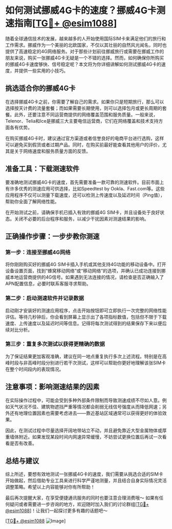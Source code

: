 # 如何测试挪威4G卡的速度？挪威4G卡测速指南[[TG💪+ @esim1088](https://t.me/s/esim1088)]

随着全球通信技术的发展，越来越多的人开始使用国际SIM卡来满足他们的旅行和工作需求。挪威作为一个美丽的北欧国家，不仅以其壮丽的自然风光闻名，同时也提供了高速稳定的4G网络服务。对于那些计划前往挪威旅行或需要在挪威工作的朋友来说，购买一张挪威4G卡无疑是一个不错的选择。然而，如何确保你所购买的挪威4G卡速度够快、信号稳定呢？本文将为你详细讲解如何测试挪威4G卡的速度，并提供一些实用的小技巧。

## 挑选适合你的挪威4G卡

在选择挪威4G卡之前，你需要了解自己的需求。如果你只是短期旅行，那么可以选择按天计费的流量套餐；而如果需要长期使用，则可以选择包月或更长周期的套餐。此外，还要注意不同运营商提供的网络覆盖范围和服务质量。一般来说，Telenor、Telia和Ice是挪威三大主要电信运营商，它们在网络覆盖和技术支持方面各有优势。

在购买挪威4G卡时，建议通过官方渠道或者信誉良好的电商平台进行选购，这样可以避免买到假货或者过期产品。同时，在购买前最好能查看其他用户的评价，尤其是关于网络速度和服务质量方面的反馈。

## 准备工具：下载测速软件

要准确地测试挪威4G卡的速度，首先需要准备一款可靠的测速软件。目前市面上有许多优秀的测速应用可供选择，比如Speedtest by Ookla、Fast.com等。这些应用程序不仅可以测量下载速度，还可以检测上传速度以及延迟时间（Ping值），帮助你全面了解网络性能。

在开始测试之前，请确保手机已插入有效的挪威4G SIM卡，并且设备处于良好状态。关闭不必要的后台程序和服务，以减少干扰因素对测速结果的影响。

## 正确操作步骤：一步步教你测速

### 第一步：连接至挪威4G网络

将你刚刚购买好的挪威4G SIM卡插入手机或其他支持4G功能的移动设备中。打开设备设置页面，找到“蜂窝移动网络”或“移动网络”的选项，并确认已成功连接到挪威本地运营商提供的4G信号。如果遇到无法连接的情况，请检查是否正确输入了APN配置信息，必要时联系客服寻求帮助。

### 第二步：启动测速软件并记录数据

启动刚才安装好的测速应用程序，点击开始按钮即可立即执行一次完整的网络性能评估。等待几秒钟后，你会看到屏幕上显示出了各项指标数值，包括但不限于下载速度、上传速度以及延迟时间等信息。记得将每次测试得到的结果保存下来以便后续对比分析。

### 第三步：重复多次测试以获得更精确的数据

为了保证结果更加客观准确，建议在同一地点重复执行多次上述流程。特别是在高峰时段与非高峰时段分别进行若干次测试，这样可以帮助你更好地理解该张SIM卡在整个时间段内的表现情况。

## 注意事项：影响测速结果的因素

在实际操作过程中，可能会受到多种外部条件限制而导致测速成绩不尽如人意。例如天气状况不佳、建筑物遮挡严重等情况都会削弱无线信号强度从而降低网速；另外还有地理位置因素也需要考虑进去——靠近基站区域通常可以获得更好的体验效果。

因此，在测试过程中尽量选择开阔地带站立不动，并且避免靠近大型金属物体或厚重墙体附近。如果发现某段时间内网速异常缓慢，不妨尝试更换位置后再试一次看看是否有改善。

## 总结与建议

综上所述，要想有效地测试一张挪威4G卡的速度，我们需要从挑选合适的SIM卡开始做起，然后借助专业工具来进行科学严谨地测量，并且结合自身实际情况灵活调整策略。希望以上内容能够对你有所帮助！

最后再次提醒大家，在享受便捷通讯服务的同时也要注意合理消费哦～ 如果有任何疑问或者需要进一步咨询的地方，欢迎随时加入我们的讨论群组[[TG💪+ @esim1088](https://t.me/s/esim1088)]！让我们一起探讨更多有趣的话题吧～

[[TG💪+ @esim1088](https://t.me/s/esim1088) ![Image](https://i.postimg.cc/4NQfJmqS/Snipaste-2025-05-13-00-14-12.png)]